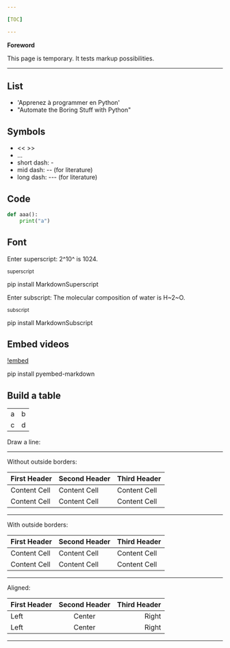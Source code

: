 ```yaml
---

[TOC]

---
```


**Foreword**

This page is temporary. It tests markup possibilities.

---

## List

- 'Apprenez à programmer en Python'
- "Automate the Boring Stuff with Python"

## Symbols

- << >>
- ...
- short dash: -
- mid dash: -- (for literature)
- long dash: --- (for literature)

## Code

```python
def aaa():
	print("a")
```

## Font

Enter superscript: 2^10^ is 1024.

<sup>superscript</sup>

pip install MarkdownSuperscript

Enter subscript: The molecular composition of water is H~2~O.

<sub>subscript</sub>

pip install MarkdownSubscript

## Embed videos

[!embed](http://www.youtube.com/watch?v=9bZkp7q19f0)

pip install pyembed-markdown

## Build a table

|    |    |
|---|---|
|a  |b  |
|c  |d  |

Draw a line:

-----

Without outside borders:

First Header | Second Header | Third Header
------------ | ------------- | ------------
Content Cell | Content Cell  | Content Cell
Content Cell | Content Cell  | Content Cell

-----

With outside borders:

| First Header | Second Header | Third Header |
| ------------ | ------------- | ------------ |
| Content Cell | Content Cell  | Content Cell |
| Content Cell | Content Cell  | Content Cell |

-----

Aligned:

First Header | Second Header | Third Header
:----------- | :-----------: | -----------:
Left         | Center        | Right
Left         | Center        | Right

-----